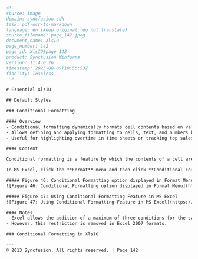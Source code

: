 ```html
<!-- 
source: image
domain: syncfusion-sdk
task: pdf-ocr-to-markdown
language: en (keep original; do not translate)
source_filename: page_142.jpeg
document_name: XlsIO
page_number: 142
page_id: XlsIO#page_142
product: Syncfusion Winforms
version: 11.4.0.26
timestamp: 2025-08-09T10:56:53Z
fidelity: lossless
-->

# Essential XlsIO

## Default Styles

### Conditional Formatting

#### Overview
- Conditional formatting dynamically formats cell contents based on values.
- Allows defining and applying formatting to cells, text, and numbers based on specific criteria.
- Useful for highlighting overtime in time sheets or tracking top sales employees based on quotas.

#### Content

Conditional formatting is a feature by which the contents of a cell are dynamically formatted, based on a value. It allows you to define and apply formatting to some cells, text, and numbers, based on the criteria that is set. For example, you can format a time sheet, to point out the overtime obtained by the employee. You can also use it to track the best sales employees in a company, by setting a quota that makes a cell range particular.

In MS Excel, click the **Format** menu and then click **Conditional Formatting**. You can use any criteria of your choice. The formatting can be applied to cells' values or a particular formula.

##### Figure 46: Conditional Formatting option displayed in Format Menu
![Figure 46: Conditional Formatting option displayed in Format Menu](https://.../image_url_for_Figure_46)

##### Figure 47: Using Conditional Formatting Feature in MS Excel
![Figure 47: Using Conditional Formatting Feature in MS Excel](https://.../image_url_for_Figure_47)

#### Notes
- Excel allows the addition of a maximum of three conditions for the same cell in the Biff8 format.
- However, this restriction is removed in Excel 2007 formats.

### Conditional Formatting in XlsIO

---
© 2013 Syncfusion. All rights reserved. | Page 142
```

<!-- tags: [product, conditional formatting, MS Excel, format, tools, data, window, cells, row, column, sheet, autoformat, biff8, Excel 2007, XlsIO, format menu, data menu, window menu, tools menu, conditional formatting feature, cell value, material conditional formatting, monotonic formatting, monotonic calculation condition, monotonic calculation] keywords: [conditional formatting, Excel, MS Excel, format menu, figure, conditional formatting option, figure 47, using conditional formatting feature, Excel unrestricted conditional formatting effective, maximum conditions, Biff8, Excel 2007, company sales] -->
```